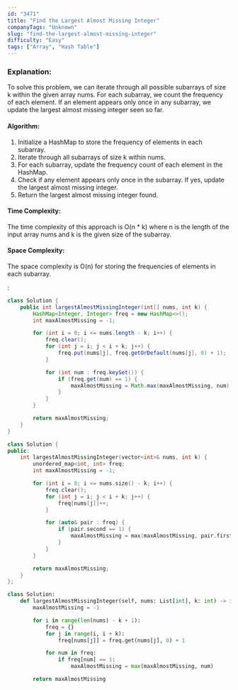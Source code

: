 ```yaml
---
id: "3471"
title: "Find the Largest Almost Missing Integer"
companyTags: "Unknown"
slug: "find-the-largest-almost-missing-integer"
difficulty: "Easy"
tags: ["Array", "Hash Table"]
---
```


### Explanation:
To solve this problem, we can iterate through all possible subarrays of size k within the given array nums. For each subarray, we count the frequency of each element. If an element appears only once in any subarray, we update the largest almost missing integer seen so far.

#### Algorithm:
1. Initialize a HashMap to store the frequency of elements in each subarray.
2. Iterate through all subarrays of size k within nums.
3. For each subarray, update the frequency count of each element in the HashMap.
4. Check if any element appears only once in the subarray. If yes, update the largest almost missing integer.
5. Return the largest almost missing integer found.

#### Time Complexity:
The time complexity of this approach is O(n * k) where n is the length of the input array nums and k is the given size of the subarray.

#### Space Complexity:
The space complexity is O(n) for storing the frequencies of elements in each subarray.

:

```java
class Solution {
    public int largestAlmostMissingInteger(int[] nums, int k) {
        HashMap<Integer, Integer> freq = new HashMap<>();
        int maxAlmostMissing = -1;

        for (int i = 0; i <= nums.length - k; i++) {
            freq.clear();
            for (int j = i; j < i + k; j++) {
                freq.put(nums[j], freq.getOrDefault(nums[j], 0) + 1);
            }

            for (int num : freq.keySet()) {
                if (freq.get(num) == 1) {
                    maxAlmostMissing = Math.max(maxAlmostMissing, num);
                }
            }
        }

        return maxAlmostMissing;
    }
}
```

```cpp
class Solution {
public:
    int largestAlmostMissingInteger(vector<int>& nums, int k) {
        unordered_map<int, int> freq;
        int maxAlmostMissing = -1;

        for (int i = 0; i <= nums.size() - k; i++) {
            freq.clear();
            for (int j = i; j < i + k; j++) {
                freq[nums[j]]++;
            }

            for (auto& pair : freq) {
                if (pair.second == 1) {
                    maxAlmostMissing = max(maxAlmostMissing, pair.first);
                }
            }
        }

        return maxAlmostMissing;
    }
};
```

```python
class Solution:
    def largestAlmostMissingInteger(self, nums: List[int], k: int) -> int:
        maxAlmostMissing = -1

        for i in range(len(nums) - k + 1):
            freq = {}
            for j in range(i, i + k):
                freq[nums[j]] = freq.get(nums[j], 0) + 1

            for num in freq:
                if freq[num] == 1:
                    maxAlmostMissing = max(maxAlmostMissing, num)

        return maxAlmostMissing
```
